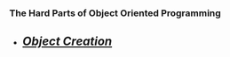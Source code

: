 ### The Hard Parts of Object Oriented Programming

* ## ___[Object Creation](./md/creating%20%20an%20object.md)___